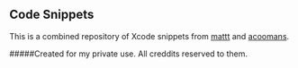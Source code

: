 ## Code Snippets

This is a combined repository of Xcode snippets from [mattt](https://github.com/mattt/Xcode-Snippets) and [acoomans](https://github.com/acoomans/xcode-snippets).

#####Created for my private use. All creddits reserved to them. 
